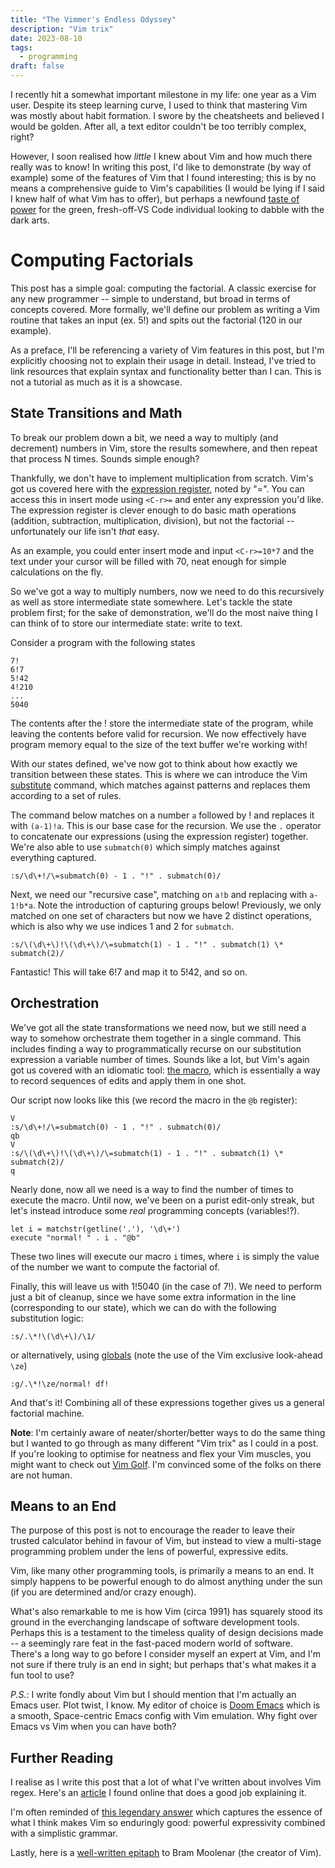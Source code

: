 ```yaml
---
title: "The Vimmer's Endless Odyssey"
description: "Vim trix"
date: 2023-08-10
tags:
  - programming
draft: false
---
```


I recently hit a somewhat important milestone in my life: one year as a Vim
user. Despite its steep learning curve, I used to think that mastering Vim
was mostly about habit formation. I swore by the
cheatsheets and believed I would be golden. After all, a
text editor couldn't be too terribly complex, right?

However, I soon realised how _little_ I knew about Vim and how much there
really was to know! In writing this post, I'd like to demonstrate (by
way of example) some of
the features of Vim that I found interesting; this is by no means a
comprehensive guide to Vim's capabilities (I would be lying if I said I knew half of what Vim
has to offer), but perhaps a newfound [taste of power](https://xkcd.com/378/)
for the green, fresh-off-VS Code individual looking to dabble with the dark arts.

# Computing Factorials

This post has a simple goal: computing the factorial. A classic exercise for any
new programmer -- simple to understand, but broad in terms of concepts covered.
More formally, we'll define our problem as writing a Vim routine that takes an input (ex. 5!) and spits out the factorial (120 in our example).

As a preface, I'll be referencing a variety of Vim features in this post, but I'm explicitly choosing not to explain their usage in detail. Instead, I've tried to link resources that explain syntax and functionality better than I can. This is not a tutorial as much as it is a showcase.

## State Transitions and Math

To break our problem down a bit, we need a way to multiply (and decrement) numbers in Vim, store the results somewhere, and then repeat that process N times. Sounds simple enough?

Thankfully, we don't have to implement multiplication from scratch. Vim's got us covered here with the [expression register](https://stackoverflow.com/questions/7027741/what-is-the-purpose-of-the-expression-register), noted by "=". You can access this in insert mode using `<C-r>=` and enter any expression you'd like. The expression register is clever enough to do basic math operations (addition, subtraction, multiplication, division), but not the factorial -- unfortunately
our life isn't _that_ easy.

As an example, you could enter insert mode and input `<C-r>=10*7` and the text under your cursor will be filled with 70, neat enough for simple calculations on the fly.

So we've got a way to multiply numbers, now we need to do this recursively as
well as store intermediate state somewhere. Let's tackle the state problem
first; for the sake of demonstration, we'll do the most naive thing I can think
of to store our intermediate state: write to text.

Consider a program with the following states

```
7!
6!7
5!42
4!210
...
5040
```

The contents after the ! store the intermediate state of the program, while leaving the contents before valid for recursion. We now effectively have program memory equal to the size of the text buffer we're working with!

With our states defined, we've now got to think about how exactly we transition between these states. This is where we can introduce the Vim [substitute](https://vim.fandom.com/wiki/Search_and_replace) command, which matches against patterns and replaces them according to a set of rules.

The command below matches on a number `a` followed by ! and replaces it with `(a-1)!a`. This is our base case for the recursion. We use the `.` operator to concatenate our expressions (using the expression register) together. We're also able to use `submatch(0)` which simply matches against everything captured.

```
:s/\d\+!/\=submatch(0) - 1 . "!" . submatch(0)/
```

Next, we need our "recursive case", matching on `a!b` and replacing with `a-1!b*a`. Note the introduction of capturing groups below! Previously, we only matched on one set of characters but now we have 2 distinct operations, which is also why we use indices 1 and 2 for `submatch`.

```
:s/\(\d\+\)!\(\d\+\)/\=submatch(1) - 1 . "!" . submatch(1) \* submatch(2)/
```

Fantastic! This will take 6!7 and map it to 5!42, and so on.

## Orchestration

We've got all the state transformations we need now, but we still need a way to somehow orchestrate them together in a single command. This includes finding a way to programmatically recurse on our substitution expression a variable number of times. Sounds like a lot, but Vim's again got us covered with an idiomatic tool: [the macro](https://vim.fandom.com/wiki/Macros), which is essentially a way to record sequences of edits and apply them in one shot.

Our script now looks like this (we record the macro in the `@b` register):

```
V
:s/\d\+!/\=submatch(0) - 1 . "!" . submatch(0)/
qb
V
:s/\(\d\+\)!\(\d\+\)/\=submatch(1) - 1 . "!" . submatch(1) \* submatch(2)/
q
```

Nearly done, now all we need is a way to find the number of times to execute the macro. Until now, we've been on a purist edit-only streak, but let's instead introduce some _real_ programming concepts (variables!?).

```
let i = matchstr(getline('.'), '\d\+')
execute "normal! " . i . "@b"
```

These two lines will execute our macro `i` times, where `i` is simply the value of the number we want to compute the factorial of.

Finally, this will leave us with 1!5040 (in the case of 7!). We need to perform just a bit of cleanup, since we have some extra information in the line (corresponding to our state), which we can do with the following substitution logic:

```
:s/.\*!\(\d\+\)/\1/
```

or alternatively, using [globals](https://vim.fandom.com/wiki/Power_of_g) (note the use of the Vim exclusive look-ahead `\ze`)

```
:g/.\*!\ze/normal! df!
```

And that's it! Combining all of these expressions together gives us a general factorial machine.

**Note**: I'm certainly aware of neater/shorter/better ways to do the same thing
but I wanted to go through as many different "Vim trix" as I could in a post. If
you're looking to optimise for neatness and flex your Vim muscles, you might want to check out [Vim Golf](https://vimgolf.com). I'm convinced some of the folks on there are not human.

## Means to an End

The purpose of this post is not to encourage the reader to leave
their trusted calculator behind in favour of Vim, but instead to view a
multi-stage programming problem under the lens of powerful, expressive edits.

Vim, like many other programming tools, is primarily a means to an end. It
simply happens to be powerful enough to do almost anything under the sun (if you are determined and/or
crazy enough).

What's also remarkable to me is how Vim (circa 1991) has squarely stood its ground in the everchanging landscape of software development tools. Perhaps this is a testament to the timeless quality of design
decisions made -- a seemingly rare feat in the fast-paced modern world of
software. There's a long way to go before I consider myself an expert at Vim, and I'm not
sure if there truly is an end in sight; but perhaps that's what makes it a fun
tool to use?

_P.S._: I write fondly about Vim but I should mention that I'm actually
an Emacs user. Plot twist, I know. My editor of choice is [Doom Emacs](https://github.com/doomemacs/doomemacs) which
is a smooth, Space-centric Emacs config with Vim emulation. Why fight over
Emacs vs Vim when you can have both?

## Further Reading

I realise as I write this post that a lot of what I've written about involves Vim regex.
Here's an [article](https://dev.to/iggredible/learning-vim-regex-26ep) I found
online that does a good job explaining it.

I'm often reminded of [this legendary
answer](https://stackoverflow.com/questions/1218390/what-is-your-most-productive-shortcut-with-vim/1220118#1220118)
which captures the essence of what I think makes Vim so enduringly good:
powerful expressivity combined with a simplistic grammar.

Lastly, here is a [well-written epitaph](https://j11g.com/2023/08/07/the-legacy-of-bram-moolenaar/) to Bram Moolenar (the creator of Vim).
